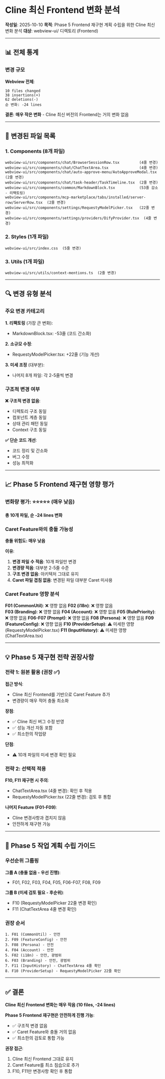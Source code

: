 # Cline 최신 Frontend 변화 분석

**작성일**: 2025-10-10
**목적**: Phase 5 Frontend 재구현 계획 수립을 위한 Cline 최신 변화 분석
**대상**: webview-ui/ 디렉토리 (Frontend)

---

## 📊 전체 통계

### 변경 규모

**Webview 전체**:
```
10 files changed
38 insertions(+)
62 deletions(-)
순 변화: -24 lines
```

**결론**: **매우 작은 변화** - Cline 최신 버전의 Frontend는 거의 변화 없음

---

## 📝 변경된 파일 목록

### 1. Components (8개 파일)

```
webview-ui/src/components/chat/BrowserSessionRow.tsx         (4줄 변경)
webview-ui/src/components/chat/ChatTextArea.tsx              (4줄 변경)
webview-ui/src/components/chat/auto-approve-menu/AutoApproveModal.tsx  (2줄 변경)
webview-ui/src/components/chat/task-header/TaskTimeline.tsx  (2줄 변경)
webview-ui/src/components/common/MarkdownBlock.tsx           (53줄 감소 - 리팩토링)
webview-ui/src/components/mcp-marketplace/tabs/installed/server-row/ServerRow.tsx  (2줄 변경)
webview-ui/src/components/settings/RequestyModelPicker.tsx   (22줄 변경)
webview-ui/src/components/settings/providers/DifyProvider.tsx  (4줄 변경)
```

### 2. Styles (1개 파일)

```
webview-ui/src/index.css  (5줄 변경)
```

### 3. Utils (1개 파일)

```
webview-ui/src/utils/context-mentions.ts  (2줄 변경)
```

---

## 🔍 변경 유형 분석

### 주요 변경 카테고리

**1. 리팩토링** (가장 큰 변화):
- MarkdownBlock.tsx: -53줄 (코드 간소화)

**2. 소규모 수정**:
- RequestyModelPicker.tsx: +22줄 (기능 개선)

**3. 미세 조정** (대부분):
- 나머지 8개 파일: 각 2-5줄씩 변경

### 구조적 변경 여부

**❌ 구조적 변경 없음**:
- 디렉토리 구조 동일
- 컴포넌트 계층 동일
- 상태 관리 패턴 동일
- Context 구조 동일

**✅ 단순 코드 개선**:
- 코드 정리 및 간소화
- 버그 수정
- 성능 최적화

---

## 📈 Phase 5 Frontend 재구현 영향 평가

### 변화량 평가: ⭐⭐⭐⭐⭐ (매우 낮음)

**총 10개 파일, 순 -24 lines 변화**

### Caret Feature와의 충돌 가능성

**충돌 위험도: 매우 낮음**

**이유**:
1. **변경 파일 수 적음**: 10개 파일만 변경
2. **변경량 적음**: 대부분 2-5줄 수준
3. **구조 변경 없음**: 아키텍처 그대로 유지
4. **Caret 파일 겹침 없음**: 변경된 파일 대부분 Caret 미사용

### Caret Feature 영향 분석

**F01 (CommonUtil)**: ❌ 영향 없음
**F02 (i18n)**: ❌ 영향 없음  
**F03 (Branding)**: ❌ 영향 없음
**F04 (Account)**: ❌ 영향 없음
**F05 (RulePriority)**: ❌ 영향 없음
**F06-F07 (Prompt)**: ❌ 영향 없음
**F08 (Persona)**: ❌ 영향 없음
**F09 (FeatureConfig)**: ❌ 영향 없음
**F10 (ProviderSetup)**: ⚠️ 미세한 영향 (RequestyModelPicker.tsx)
**F11 (InputHistory)**: ⚠️ 미세한 영향 (ChatTextArea.tsx)

---

## 💡 Phase 5 재구현 전략 권장사항

### 전략 1: 원본 활용 (권장 ✅)

**접근 방식**:
- Cline 최신 Frontend를 기반으로 Caret Feature 추가
- 변경량이 매우 적어 충돌 최소화

**장점**:
- ✅ Cline 최신 버그 수정 반영
- ✅ 성능 개선 자동 포함
- ✅ 최소한의 작업량

**단점**:
- ⚠️ 10개 파일의 미세 변경 확인 필요

### 전략 2: 선택적 적용

**F10, F11 재구현 시 주의**:
- ChatTextArea.tsx (4줄 변경): 확인 후 적용
- RequestyModelPicker.tsx (22줄 변경): 검토 후 통합

**나머지 Feature (F01-F09)**:
- Cline 변경사항과 겹치지 않음
- 안전하게 재구현 가능

---

## 🎯 Phase 5 작업 계획 수립 가이드

### 우선순위 그룹핑

**그룹 A (충돌 없음 - 우선 진행)**:
- F01, F02, F03, F04, F05, F06-F07, F08, F09

**그룹 B (미세 검토 필요 - 후순위)**:
- F10 (RequestyModelPicker 22줄 변경 확인)
- F11 (ChatTextArea 4줄 변경 확인)

### 권장 순서

```
1. F01 (CommonUtil) - 안전
2. F09 (FeatureConfig) - 안전
3. F08 (Persona) - 안전
4. F04 (Account) - 안전
5. F02 (i18n) - 안전, 광범위
6. F03 (Branding) - 안전, 광범위
7. F11 (InputHistory) - ChatTextArea 4줄 확인
8. F10 (ProviderSetup) - RequestyModelPicker 22줄 확인
```

---

## ✅ 결론

**Cline 최신 Frontend 변화는 매우 작음 (10 files, -24 lines)**

**Phase 5 Frontend 재구현은 안전하게 진행 가능**:
- ✅ 구조적 변경 없음
- ✅ Caret Feature와 충돌 거의 없음
- ✅ 최소한의 검토로 통합 가능

**권장 접근**:
1. Cline 최신 Frontend 그대로 유지
2. Caret Feature를 최소 침습으로 추가
3. F10, F11만 변경사항 확인 후 통합
